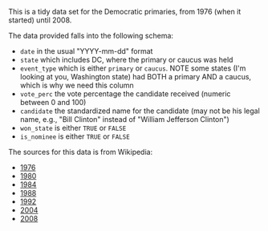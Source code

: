 This is a tidy data set for the Democratic primaries, from 1976 (when it started) until 2008.

The data provided falls into the following schema:

- `date` in the usual "YYYY-mm-dd" format
- `state` which includes DC, where the primary or caucus was held
- `event_type` which is either `primary` or `caucus`. NOTE some states (I'm looking at you, Washington state) had BOTH a primary AND a caucus, which is why we need this column
- `vote_perc` the vote percentage the candidate received (numeric between 0 and 100)
- `candidate` the standardized name for the candidate (may not be his legal name, e.g., "Bill Clinton" instead of "William Jefferson Clinton")
- `won_state` is either `TRUE` or `FALSE`
- `is_nominee` is either `TRUE` or `FALSE` 

The sources for this data is from Wikipedia: 

- [1976](https://en.wikipedia.org/w/index.php?title=1976_Democratic_Party_presidential_primaries&oldid=901844194)
- [1980](https://en.wikipedia.org/w/index.php?title=1980_Democratic_Party_presidential_primaries&oldid=902993161)
- [1984](https://en.wikipedia.org/w/index.php?title=1984_Democratic_Party_presidential_primaries&oldid=901845264)
- [1988](https://en.wikipedia.org/w/index.php?title=1988_Democratic_Party_presidential_primaries&oldid=901846358)
- [1992](https://en.wikipedia.org/w/index.php?title=1992_Democratic_Party_presidential_primaries&oldid=901860036)
- [2004](https://en.wikipedia.org/w/index.php?title=2004_Democratic_Party_presidential_primaries&oldid=901894472)
- [2008](https://en.wikipedia.org/w/index.php?title=Results_of_the_2008_Democratic_Party_presidential_primaries&oldid=902101925)